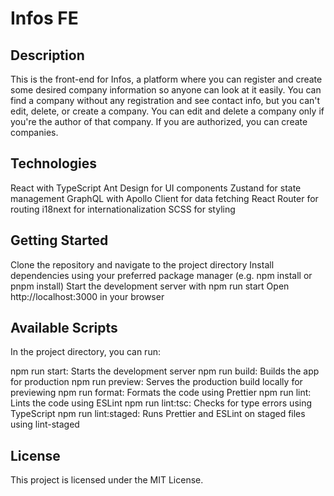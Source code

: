 # Infos FE

## Description

This is the front-end for Infos, a platform where you can register and create some desired company information so anyone can look at it easily. You can find a company without any registration and see contact info, but you can't edit, delete, or create a company. You can edit and delete a company only if you're the author of that company. If you are authorized, you can create companies.

## Technologies

React with TypeScript
Ant Design for UI components
Zustand for state management
GraphQL with Apollo Client for data fetching
React Router for routing
i18next for internationalization
SCSS for styling

## Getting Started

Clone the repository and navigate to the project directory
Install dependencies using your preferred package manager (e.g. npm install or pnpm install)
Start the development server with npm run start
Open http://localhost:3000 in your browser

## Available Scripts

In the project directory, you can run:

npm run start: Starts the development server
npm run build: Builds the app for production
npm run preview: Serves the production build locally for previewing
npm run format: Formats the code using Prettier
npm run lint: Lints the code using ESLint
npm run lint:tsc: Checks for type errors using TypeScript
npm run lint:staged: Runs Prettier and ESLint on staged files using lint-staged

## License

This project is licensed under the MIT License.
